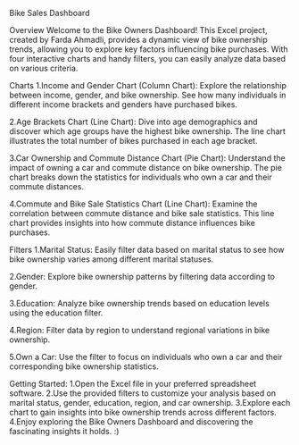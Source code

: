 Bike Sales Dashboard

Overview
Welcome to the Bike Owners Dashboard! This Excel project, created by Farda Ahmadli, provides a dynamic view of bike ownership trends, allowing you to explore key factors influencing bike purchases. With four interactive charts and handy filters, you can easily analyze data based on various criteria.

Charts
1.Income and Gender Chart (Column Chart):
Explore the relationship between income, gender, and bike ownership. See how many individuals in different income brackets and genders have purchased bikes.

2.Age Brackets Chart (Line Chart):
Dive into age demographics and discover which age groups have the highest bike ownership. The line chart illustrates the total number of bikes purchased in each age bracket.

3.Car Ownership and Commute Distance Chart (Pie Chart):
Understand the impact of owning a car and commute distance on bike ownership. The pie chart breaks down the statistics for individuals who own a car and their commute distances.

4.Commute and Bike Sale Statistics Chart (Line Chart):
Examine the correlation between commute distance and bike sale statistics. This line chart provides insights into how commute distance influences bike purchases.

Filters
1.Marital Status:
Easily filter data based on marital status to see how bike ownership varies among different marital statuses.

2.Gender:
Explore bike ownership patterns by filtering data according to gender.

3.Education:
Analyze bike ownership trends based on education levels using the education filter.

4.Region:
Filter data by region to understand regional variations in bike ownership.

5.Own a Car:
Use the filter to focus on individuals who own a car and their corresponding bike ownership statistics.

Getting Started:
1.Open the Excel file in your preferred spreadsheet software.
2.Use the provided filters to customize your analysis based on marital status, gender, education, region, and car ownership.
3.Explore each chart to gain insights into bike ownership trends across different factors.
4.Enjoy exploring the Bike Owners Dashboard and discovering the fascinating insights it holds. :)
